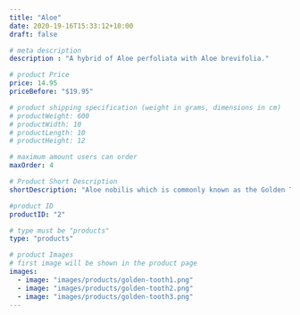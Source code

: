 ```yaml
---
title: "Aloe"
date: 2020-19-16T15:33:12+10:00
draft: false

# meta description
description : "A hybrid of Aloe perfoliata with Aloe brevifolia."

# product Price
price: 14.95
priceBefore: "$19.95"

# product shipping specification (weight in grams, dimensions in cm)
# productWeight: 600
# productWidth: 10
# productLength: 10
# productHeight: 12

# maximum amount users can order
maxOrder: 4

# Product Short Description
shortDescription: "Aloe nobilis which is commonly known as the Golden Tooth, is a species of Crassula from the plant family Asphodelaceae. It is a hybrid, of Aloe perfoliata with Aloe brevifolia.  \n**This product is available for Local Delivery or Pick Up only.*"

#product ID
productID: "2"

# type must be "products"
type: "products"

# product Images
# first image will be shown in the product page
images:
  - image: "images/products/golden-tooth1.png"
  - image: "images/products/golden-tooth2.png"
  - image: "images/products/golden-tooth3.png"
---
```


